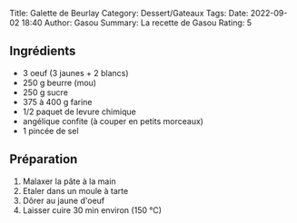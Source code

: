 Title: Galette de Beurlay
Category: Dessert/Gateaux
Tags:
Date: 2022-09-02 18:40
Author: Gasou
Summary: La recette de Gasou
Rating: 5

## Ingrédients

- 3 oeuf (3 jaunes + 2 blancs)
- 250 g beurre (mou)
- 250 g sucre
- 375 à 400 g farine
- 1/2 paquet de levure chimique
- angélique confite (à couper en petits morceaux)
- 1 pincée de sel

## Préparation

1. Malaxer la pâte à la main
2. Etaler dans un moule à tarte
3. Dôrer au jaune d'oeuf
3. Laisser cuire 30 min environ (150 °C)
